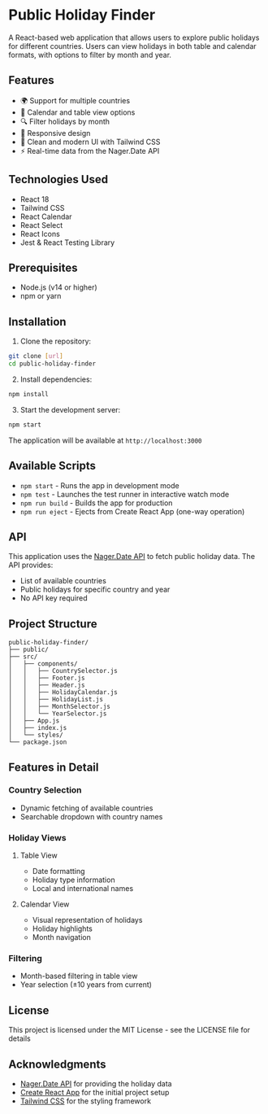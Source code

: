 # Public Holiday Finder

A React-based web application that allows users to explore public holidays for different countries. Users can view holidays in both table and calendar formats, with options to filter by month and year.

## Features

- 🌍 Support for multiple countries
- 📅 Calendar and table view options
- 🔍 Filter holidays by month
- 📱 Responsive design
- 🎨 Clean and modern UI with Tailwind CSS
- ⚡ Real-time data from the Nager.Date API

## Technologies Used

- React 18
- Tailwind CSS
- React Calendar
- React Select
- React Icons
- Jest & React Testing Library

## Prerequisites

- Node.js (v14 or higher)
- npm or yarn

## Installation

1. Clone the repository:

```bash
git clone [url]
cd public-holiday-finder
```

2. Install dependencies:
```bash
npm install
```

3. Start the development server:
```bash
npm start
```

The application will be available at `http://localhost:3000`

## Available Scripts

- `npm start` - Runs the app in development mode
- `npm test` - Launches the test runner in interactive watch mode
- `npm run build` - Builds the app for production
- `npm run eject` - Ejects from Create React App (one-way operation)

## API

This application uses the [Nager.Date API](https://date.nager.at/Api) to fetch public holiday data. The API provides:
- List of available countries
- Public holidays for specific country and year
- No API key required

## Project Structure

```
public-holiday-finder/
├── public/
├── src/
│   ├── components/
│   │   ├── CountrySelector.js
│   │   ├── Footer.js
│   │   ├── Header.js
│   │   ├── HolidayCalendar.js
│   │   ├── HolidayList.js
│   │   ├── MonthSelector.js
│   │   └── YearSelector.js
│   ├── App.js
│   ├── index.js
│   └── styles/
└── package.json
```

## Features in Detail

### Country Selection
- Dynamic fetching of available countries
- Searchable dropdown with country names

### Holiday Views
1. Table View
   - Date formatting
   - Holiday type information
   - Local and international names

2. Calendar View
   - Visual representation of holidays
   - Holiday highlights
   - Month navigation

### Filtering
- Month-based filtering in table view
- Year selection (±10 years from current)


## License

This project is licensed under the MIT License - see the LICENSE file for details

## Acknowledgments

- [Nager.Date API](https://date.nager.at) for providing the holiday data
- [Create React App](https://create-react-app.dev/) for the initial project setup
- [Tailwind CSS](https://tailwindcss.com/) for the styling framework
